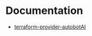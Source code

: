 # Documentation

- [terraform-provider-autobotAI](https://registry.terraform.io/providers/shunyeka-spl/autobotai/latest/docs)

